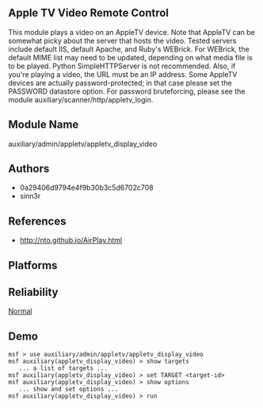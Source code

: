 ## Apple TV Video Remote Control

This module plays a video on an AppleTV device. Note that 
AppleTV can be somewhat picky about the server that hosts 
the video. Tested servers include default IIS, default 
Apache, and Ruby's WEBrick. For WEBrick, the default MIME 
list may need to be updated, depending on what media file is 
to be played. Python SimpleHTTPServer is not recommended. 
Also, if you're playing a video, the URL must be an IP 
address. Some AppleTV devices are actually 
password-protected; in that case please set the PASSWORD 
datastore option. For password bruteforcing, please see the 
module auxiliary/scanner/http/appletv_login.


## Module Name
auxiliary/admin/appletv/appletv_display_video

## Authors
* 0a29406d9794e4f9b30b3c5d6702c708
* sinn3r


## References
* http://nto.github.io/AirPlay.html




## Platforms


## Reliability
[Normal](https://github.com/rapid7/metasploit-framework/wiki/Exploit-Ranking)

## Demo

```
msf > use auxiliary/admin/appletv/appletv_display_video
msf auxiliary(appletv_display_video) > show targets
   ... a list of targets ...
msf auxiliary(appletv_display_video) > set TARGET <target-id>
msf auxiliary(appletv_display_video) > show options
   ... show and set options ...
msf auxiliary(appletv_display_video) > run
```
    
    